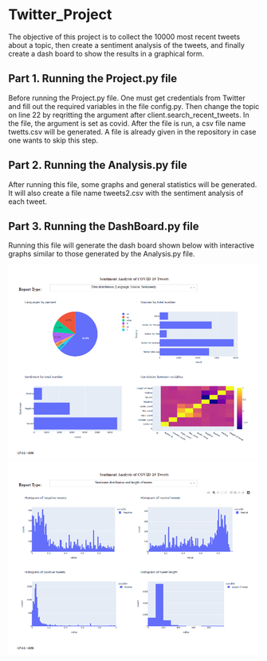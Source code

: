 # Twitter_Project

The objective of this project is to collect the 10000 most recent tweets about a topic, then create a sentiment analysis of the tweets, and finally create a dash board to show the results in a graphical form.

## Part 1. Running the Project.py file
Before running the Project.py file. One must get credentials from Twitter and fill out the required variables in the file config.py.
Then change the topic on line 22 by reqritting the argument after client.search_recent_tweets. In the file, the argument is set as covid.
After the file is run, a csv file name twetts.csv will be generated. A file is already given in the repository in case one wants to skip this step.

## Part 2. Running the Analysis.py file
After running this file, some graphs and general statistics will be generated. It will also create a file name tweets2.csv with the sentiment analysis of each tweet.

## Part 3. Running the DashBoard.py file
Running this file will generate the dash board shown below with interactive graphs similar to those generated by the Analysis.py file.

![](images/Dash1.png)
![](images/Dash2.png)
